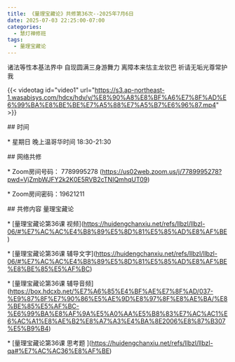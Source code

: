 ```yaml
---
title: 《量理宝藏论》共修第36次--2025年7月6日
date: 2025-07-03 22:25:00-07:00
categories:
  - 慧灯禅修班
tags:
  - 量理宝藏论
---
```

诸法等性本基法界中 自现圆满三身游舞力 离障本来怙主龙钦巴 祈请无垢光尊常护我



{{< videotag id="video1" url="https://s3.ap-northeast-1.wasabisys.com/hdcx/hdv/v/%E8%90%A8%E8%BF%A6%E7%8F%AD%E6%99%BA%E8%BE%BE%E7%A5%88%E7%A5%B7%E6%96%87.mp4" >}}



\## 时间





\* 星期日 晚上温哥华时间 18:30-21:30





\## 网络共修





\* Zoom房间号码： 7789995278 (https://us02web.zoom.us/j/7789995278?pwd=VjZmbWJFY2k2K0E5RVB2cTNIQmhqUT09)





\* Zoom房间密码：19621211





\## 共修内容 量理宝藏论





\* \[量理宝藏论第36课 视频](https://huidengchanxiu.net/refs/llbzl/llbzl-06/#%E7%AC%AC%E4%B8%89%E5%8D%81%E5%85%AD%E8%AF%BE)



\* \[量理宝藏论第36课 辅导文字](https://huidengchanxiu.net/refs/llbzl/llbzl-06/#%E7%AC%AC%E4%B8%89%E5%8D%81%E5%85%AD%E8%AF%BE%E8%BE%85%E5%AF%BC)



\* \[量理宝藏论第36课 辅导音频](https://box.hdcxb.net/%E7%A6%85%E4%BF%AE%E7%8F%AD/037-%E9%87%8F%E7%90%86%E5%AE%9D%E8%97%8F%E8%AE%BA/%E8%BE%85%E5%AF%BC-%E6%99%BA%E8%AF%9A%E5%A0%AA%E5%B8%83%E7%AC%AC1%E6%AC%A1%E8%AE%B2%E8%A7%A3%E4%BA%8E2006%E8%87%B307%E5%B9%B4)



\* \[量理宝藏论第36课 思考题 ](https://huidengchanxiu.net/refs/llbzl/llbzl-qa#%E7%AC%AC36%E8%AF%BE)
